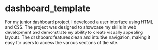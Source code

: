 # dashboard_template
For my junior dashboard project, I developed a user interface using HTML and CSS. The project was designed to showcase my skills in web development and demonstrate my ability to create visually appealing layouts. The dashboard features clean and intuitive navigation, making it easy for users to access the various sections of the site. 

